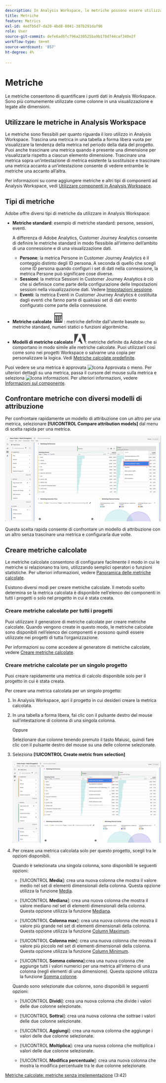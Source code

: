 ```yaml
---
description: In Analysis Workspace, le metriche possono essere utilizzate in due modi.
title: Metriche
feature: Metrics
exl-id: 4edfb5d7-da20-4bd8-8041-387b291daf96
role: User
source-git-commit: defe6ad6fc796a230525ba9b178d744caf340e2f
workflow-type: tm+mt
source-wordcount: '857'
ht-degree: 4%

---
```


# Metriche

Le metriche consentono di quantificare i punti dati in Analysis Workspace. Sono più comunemente utilizzate come colonne in una visualizzazione e legate alle dimensioni.

## Utilizzare le metriche in Analysis Workspace

Le metriche sono flessibili per quanto riguarda il loro utilizzo in Analysis Workspace. Trascina una metrica in una tabella a forma libera vuota per visualizzare la tendenza della metrica nel periodo della data del progetto. Puoi anche trascinare una metrica quando è presente una dimensione per visualizzarla rispetto a ciascun elemento dimensione. Trascinare una metrica sopra un’intestazione di metrica esistente la sostituisce e trascinare una metrica accanto a un’intestazione consente di vedere entrambe le metriche una accanto all’altra.

Per informazioni su come aggiungere metriche e altri tipi di componenti ad Analysis Workspace, vedi [Utilizzare componenti in Analysis Workspace](/help/components/use-components-in-workspace.md).


## Tipi di metriche

Adobe offre diversi tipi di metriche da utilizzare in Analysis Workspace:


* **Metriche standard**: esempio di metriche standard: persone, sessioni, eventi.

  A differenza di Adobe Analytics, Customer Journey Analytics consente di definire le metriche standard in modo flessibile all’interno dell’ambito di una connessione e di una visualizzazione dati.

   * **Persone**: la metrica Persone in Customer Journey Analytics è il conteggio distinto degli ID persona. A seconda di quello che scegli come ID persona quando configuri i set di dati nella connessione, la metrica Persone può significare cose diverse.
   * **Sessioni**: la metrica Sessioni in Customer Journey Analytics è ciò che si definisce come parte della configurazione delle Impostazioni sessioni nella visualizzazione dati. Vedere [Impostazioni sessione](/help/data-views/session-settings.md).
   * **Eventi**: la metrica Eventi in Customer Journey Analytics è costituita dagli eventi che fanno parte di qualsiasi set di dati evento configurato come parte della connessione.

* **Metriche calcolate** ![Calcolatore](/help/assets/icons/Calculator.svg): metriche definite dall&#39;utente basate su metriche standard, numeri statici o funzioni algoritmiche.

* **Modelli di metriche calcolate** ![AdobeLogoSmall](/help/assets/icons/AdobeLogoSmall.svg): metriche definite da Adobe che si comportano in modo simile alle metriche calcolate. Puoi utilizzarli così come sono nei progetti Workspace o salvarne una copia per personalizzare la logica. Vedi [Metriche calcolate predefinite](calc-metrics/cm-workflow/../default-calcmetrics.md).

Puoi vedere se una metrica è approvata ![Icona Approvata](https://spectrum.adobe.com/static/icons/ui_18/CheckmarkSize100.svg) o meno. Per ulteriori dettagli su una metrica, passa il cursore del mouse sulla metrica e seleziona ![Icona informazioni](https://spectrum.adobe.com/static/icons/workflow_18/Smock_InfoOutline_18_N.svg). Per ulteriori informazioni, vedere [Informazioni sul componente](use-components-in-workspace.md#component-info).

## Confrontare metriche con diversi modelli di attribuzione

Per confrontare rapidamente un modello di attribuzione con un altro per una metrica, selezionare **[!UICONTROL Compare attribution models]** dal menu di scelta rapida per una metrica.

![Evidenziazione del pannello Workspace Confronta modelli di attribuzione](assets/compare-attribution.png)

Questa scelta rapida consente di confrontare un modello di attribuzione con un altro senza trascinare una metrica e configurarla due volte.

## Creare metriche calcolate

Le metriche calcolate consentono di configurare facilmente il modo in cui le metriche si relazionano tra loro, utilizzando semplici operatori o funzioni statistiche. Per ulteriori informazioni, vedere [Panoramica delle metriche calcolate](/help/components/calc-metrics/calc-metr-overview.md).

Esistono diversi modi per creare metriche calcolate. Il metodo scelto determina se la metrica calcolata è disponibile nell’elenco dei componenti in tutti i progetti o solo nel progetto in cui è stata creata.

### Creare metriche calcolate per tutti i progetti

Puoi utilizzare il generatore di metriche calcolate per creare metriche calcolate. Quando vengono create in questo modo, le metriche calcolate sono disponibili nell’elenco dei componenti e possono quindi essere utilizzate nei progetti di tutta l’organizzazione.

Per informazioni su come accedere al generatore di metriche calcolate, vedere [Creare metriche calcolate](/help/components/calc-metrics/cm-workflow/cm-workflow.md).

### Creare metriche calcolate per un singolo progetto

Puoi creare rapidamente una metrica di calcolo disponibile solo per il progetto in cui è stata creata.

Per creare una metrica calcolata per un singolo progetto:

1. In Analysis Workspace, apri il progetto in cui desideri creare la metrica calcolata.

1. In una tabella a forma libera, fai clic con il pulsante destro del mouse sull’intestazione di colonna di una singola colonna.

   Oppure

   Selezionare due colonne tenendo premuto il tasto Maiusc, quindi fare clic con il pulsante destro del mouse su una delle colonne selezionate.

1. Seleziona **[!UICONTROL Create metric from selection]**

   ![Evidenziazione del pannello Workspace Crea da selezione](assets/create-metric-from-selection.png)

1. Per creare una metrica calcolata solo per questo progetto, scegli tra le opzioni disponibili.

   Quando è selezionata una singola colonna, sono disponibili le seguenti opzioni:

   * [!UICONTROL **Media**]: crea una nuova colonna che mostra il valore medio nel set di elementi dimensionali della colonna. Questa opzione utilizza la funzione [Media](/help/components/calc-metrics/cm-functions.md#mean).

   * [!UICONTROL **Mediana**]: crea una nuova colonna che mostra il valore mediano nel set di elementi dimensionali della colonna. Questa opzione utilizza la funzione [Mediana](/help/components/calc-metrics/cm-functions.md#median).

   * [!UICONTROL **Colonna max**]: crea una nuova colonna che mostra il valore più grande nel set di elementi dimensionali della colonna. Questa opzione utilizza la funzione [Column Maximum](/help/components/calc-metrics/cm-functions.md#column-maximum).

   * [!UICONTROL **Colonna min**]: crea una nuova colonna che mostra il valore più piccolo nel set di elementi dimensionali della colonna. Questa opzione utilizza la funzione [Column Minimum](/help/components/calc-metrics/cm-functions.md#column-minimum).

   * [!UICONTROL **Somma colonna**]:crea una nuova colonna che aggiunge tutti i valori numerici per una metrica all&#39;interno di una colonna (negli elementi di una dimensione). Questa opzione utilizza la funzione [Somma colonne](/help/components/calc-metrics/cm-functions.md#column-sum).

   Quando sono selezionate due colonne, sono disponibili le seguenti opzioni:

   * [!UICONTROL **Dividi**]: crea una nuova colonna che divide i valori delle due colonne selezionate.

   * [!UICONTROL **Sottrai**]: crea una nuova colonna che sottrae i valori delle due colonne selezionate.

   * [!UICONTROL **Aggiungi**]: crea una nuova colonna che aggiunge i valori delle due colonne selezionate.

   * [!UICONTROL **Moltiplica**]: crea una nuova colonna che moltiplica i valori delle due colonne selezionate.

   * [!UICONTROL **Modifica percentuale**]: crea una nuova colonna che mostra la modifica percentuale tra le due colonne selezionate.

[Metriche calcolate: metriche senza implementazione](https://experienceleague.adobe.com/docs/analytics-learn/tutorials/components/calculated-metrics/calculated-metrics-implementationless-metrics.html?lang=it) (3:42)


